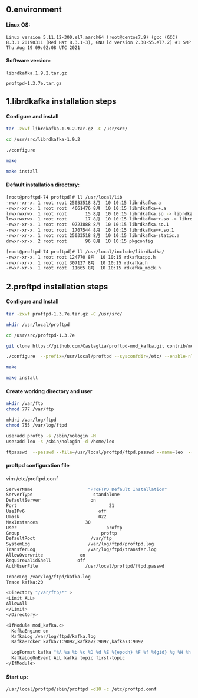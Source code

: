 ## 0.environment

#### Linux OS:

`Linux version 5.11.12-300.el7.aarch64 (root@centos7.9) (gcc (GCC) 8.3.1 20190311 (Red Hat 8.3.1-3), GNU ld version 2.30-55.el7.2) #1 SMP Thu Aug 19 09:02:08 UTC 2021`

#### Software version:

`librdkafka.1.9.2.tar.gz`

`proftpd-1.3.7e.tar.gz`



## 1.librdkafka installation steps

#### Configure and install

```bash
tar -zxvf librdkafka.1.9.2.tar.gz -C /usr/src/

cd /usr/src/librdkafka-1.9.2

./configure

make 

make install
```

#### Default installation directory:

```bash
[root@proftpd-74 proftpd]# ll /usr/local/lib
-rwxr-xr-x. 1 root root 25033518 8月  10 10:15 librdkafka.a
-rwxr-xr-x. 1 root root  4661476 8月  10 10:15 librdkafka++.a
lrwxrwxrwx. 1 root root       15 8月  10 10:15 librdkafka.so -> librdkafka.so.1
lrwxrwxrwx. 1 root root       17 8月  10 10:15 librdkafka++.so -> librdkafka++.so.1
-rwxr-xr-x. 1 root root  9723888 8月  10 10:15 librdkafka.so.1
-rwxr-xr-x. 1 root root  1707544 8月  10 10:15 librdkafka++.so.1
-rwxr-xr-x. 1 root root 25033518 8月  10 10:15 librdkafka-static.a
drwxr-xr-x. 2 root root       96 8月  10 10:15 pkgconfig

[root@proftpd-74 proftpd]# ll /usr/local/include/librdkafka/
-rwxr-xr-x. 1 root root 124770 8月  10 10:15 rdkafkacpp.h
-rwxr-xr-x. 1 root root 307127 8月  10 10:15 rdkafka.h
-rwxr-xr-x. 1 root root  11665 8月  10 10:15 rdkafka_mock.h
```



## 2.proftpd installation steps

#### Configure and Install

```bash
tar -zxvf proftpd-1.3.7e.tar.gz -C /usr/src/

mkdir /usr/local/proftpd

cd /usr/src/proftpd-1.3.7e

git clone https://github.com/Castaglia/proftpd-mod_kafka.git contrib/mod_kafka/

./configure  --prefix=/usr/local/proftpd --sysconfdir=/etc/ --enable-nls --enable-openssl --enable-shadow --with-modules=mod_kafka --with-includes=/usr/local/include/librdkafka --with-libraries=/usr/local/lib

make

make install
```

#### Create working directory and user

```bash
mkdir /var/ftp
chmod 777 /var/ftp

mkdri /var/log/ftpd
chmod 755 /var/log/ftpd

useradd proftp -s /sbin/nologin -M
useradd leo -s /sbin/nologin -d /home/leo

ftpasswd  --passwd --file=/usr/local/proftpd/ftpd.passwd --name=leo  --uid=1001  --home=/home/leo  --shell=/sbin/nologin
```



#### proftpd configuration file

vim /etc/proftpd.conf

```bash
ServerName                     "ProFTPD Default Installation"
ServerType                       standalone
DefaultServer                   on
Port                                   21
UseIPv6                            off
Umask                              022
MaxInstances                  30
User                                  proftp
Group                               proftp
DefaultRoot                     /var/ftp
SystemLog                      /var/log/ftpd/proftpd.log
TransferLog                    /var/log/ftpd/transfer.log
AllowOverwrite              on
RequireValidShell          off
AuthUserFile                  /usr/local/proftpd/ftpd.passwd

TraceLog /var/log/ftpd/kafka.log
Trace kafka:20

<Directory "/var/ftp/*" >
<Limit ALL>
AllowAll
</Limit>
</Directory>

<IfModule mod_kafka.c>
  KafkaEngine on
  KafkaLog /var/log/ftpd/kafka.log
  KafkaBroker kafka71:9092,kafka72:9092,kafka73:9092

  LogFormat kafka "%A %a %b %c %D %d %E %{epoch} %F %f %{gid} %g %H %h %I %{iso8601} %J %L %l %m %O %P %p %{protocol} %R %r %{remote-port} %S %s %T %t %U %u %{uid} %V %v %{version}"
  KafkaLogOnEvent ALL kafka topic first-topic
</IfModule>
```



#### Start up:

```bash
/usr/local/proftpd/sbin/proftpd -d10 -c /etc/proftpd.conf
```



